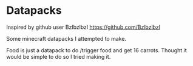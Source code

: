 # Datapacks
 
Inspired by github user Bzlbzlbzl
https://github.com/Bzlbzlbzl

Some minecraft datapacks I attempted to make.

Food is just a datapack to do /trigger food and get 16 carrots. Thought it would be simple to do so I tried making it.